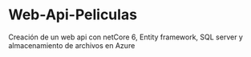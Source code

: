 # Web-Api-Peliculas
Creación de un web api con netCore 6, Entity framework, SQL server y almacenamiento de archivos en Azure 
